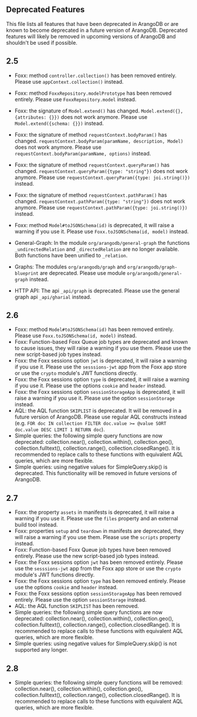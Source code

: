 Deprecated Features
-------------------

This file lists all features that have been deprecated in ArangoDB
or are known to become deprecated in a future version of ArangoDB.
Deprecated features will likely be removed in upcoming versions of
ArangoDB and shouldn't be used if possible.


## 2.5

* Foxx: method `controller.collection()` has been removed entirely. Please use `appContext.collection()` instead.
* Foxx: method `FoxxRepository.modelPrototype` has been removed entirely. Please use `FoxxRepository.model` instead.
* Foxx: the signature of `Model.extend()` has changed. `Model.extend({}, {attributes: {}})` does not work anymore. Please use `Model.extend({schema: {}})` instead.
* Foxx: the signature of method `requestContext.bodyParam()` has changed. `requestContext.bodyParam(paramName, description, Model)` does not work anymore. Please use `requestContext.bodyParam(paramName, options)` instead.
* Foxx: the signature of method `requestContext.queryParam()` has changed. `requestContext.queryParam({type: "string"})` does not work anymore. Please use `requestContext.queryParam({type: joi.string()})` instead.
* Foxx: the signature of method `requestContext.pathParam()` has changed. `requestContext.pathParam({type: "string"})` does not work anymore. Please use `requestContext.pathParam({type: joi.string()})` instead.
* Foxx: method `Model#toJSONSchema(id)` is deprecated, it will raise a warning if you use it. Please use `Foxx.toJSONSchema(id, model)` instead.
* General-Graph: In the module `org/arangodb/general-graph` the functions `_undirectedRelation` and `_directedRelation` are no longer available. Both functions have been unified to `_relation`.

* Graphs: The modules `org/arangodb/graph` and `org/arangodb/graph-blueprint` are deprecated. Please use module `org/arangodb/general-graph` instead.
* HTTP API: The api `_api/graph` is deprecated. Please use the general graph api `_api/gharial` instead.


## 2.6
* Foxx: method `Model#toJSONSchema(id)` has been removed entirely. Please use `Foxx.toJSONSchema(id, model)` instead.
* Foxx: Function-based Foxx Queue job types are deprecated and known to cause issues, they will raise a warning if you use them. Please use the new script-based job types instead.
* Foxx: the Foxx sessions option `jwt` is deprecated, it will raise a warning if you use it. Please use the `sesssions-jwt` app from the Foxx app store or use the `crypto` module's JWT functions directly.
* Foxx: the Foxx sessions option `type` is deprecated, it will raise a warning if you use it. Please use the options `cookie` and `header` instead.
* Foxx: the Foxx sessions option `sessionStorageApp` is deprecated, it will raise a warning if you use it. Please use the option `sessionStorage` instead.
* AQL: the AQL function `SKIPLIST` is deprecated. It will be removed in a future version of ArangoDB. Please use regular AQL constructs instead (e.g. `FOR doc IN collection FILTER doc.value >= @value SORT doc.value DESC LIMIT 1 RETURN doc`).
* Simple queries: the following simple query functions are now deprecated: collection.near(), collection.within(), collection.geo(), collection.fulltext(), collection.range(), collection.closedRange(). It is recommended to replace calls to these functions with equivalent AQL queries, which are more flexible.
* Simple queries: using negative values for SimpleQuery.skip() is deprecated. This functionality will be removed in future versions of ArangoDB.


## 2.7
* Foxx: the property `assets` in manifests is deprecated, it will raise a warning if you use it. Please use the `files` property and an external build tool instead.
* Foxx: properties `setup` and `teardown` in manifests are deprecated, they will raise a warning if you use them. Please use the `scripts` property instead.
* Foxx: Function-based Foxx Queue job types have been removed entirely. Please use the new script-based job types instead.
* Foxx: the Foxx sessions option `jwt` has been removed entirely. Please use the `sesssions-jwt` app from the Foxx app store or use the `crypto` module's JWT functions directly.
* Foxx: the Foxx sessions option `type` has been removed entirely. Please use the options `cookie` and `header` instead.
* Foxx: the Foxx sessions option `sessionStorageApp` has been removed entirely. Please use the option `sessionStorage` instead.
* AQL: the AQL function `SKIPLIST` has been removed.
* Simple queries: the following simple query functions are now deprecated: collection.near(), collection.within(), collection.geo(), collection.fulltext(), collection.range(), collection.closedRange(). It is recommended to replace calls to these functions with equivalent AQL queries, which are more flexible.
* Simple queries: using negative values for SimpleQuery.skip() is not supported any longer.


## 2.8
* Simple queries: the following simple query functions will be removed: collection.near(), collection.within(), collection.geo(), collection.fulltext(), collection.range(), collection.closedRange(). It is recommended to replace calls to these functions with equivalent AQL queries, which are more flexible.
